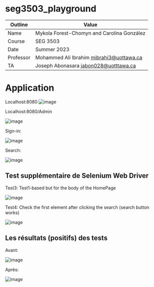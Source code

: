 # seg3503_playground

| Outline | Value |
| --- | ---- |
| Name | Mykola Forest-Chomyn and Carolina González |
| Course | SEG 3503 |
| Date | Summer 2023 |
| Professor | Mohammed Ali Ibrahim mibrahi3@uottawa.ca|
| TA | Joseph Abonasara jabon028@uotttawa.ca  |

# Application
Localhost:8080
![image](https://github.com/mykolafc/seg3503_playground/assets/90726597/4fa1edff-56fd-4d7b-9028-9b77bd8bf19b)


Localhost:8080/Admin

![image](https://github.com/mykolafc/seg3503_playground/assets/90726597/58a1a2ae-f153-4b2a-8207-0d37f16b6e3d)


Sign-in:

![image](https://github.com/mykolafc/seg3503_playground/assets/90726597/25d8b033-d957-4e60-93e2-0c326a8a9e9d)


Search:

![image](https://github.com/mykolafc/seg3503_playground/assets/90726597/78a9b531-cf71-4cc3-bf6a-921977550596)



## Test supplémentaire de Selenium Web Driver

Test3: Test1-based but for the body of the HomePage

![image](https://github.com/mykolafc/seg3503_playground/assets/90726597/7f481bfe-4f79-46fb-8034-aab33750a046)


Test4: Check the first element after clicking the search (search button works)

![image](https://github.com/mykolafc/seg3503_playground/assets/90726597/1ed4ceda-b984-498c-8f9b-df5d4c563c30)



## Les résultats (positifs) des tests

Avant:

![image](https://github.com/mykolafc/seg3503_playground/assets/90726597/e88f7371-c03f-4d75-8dc8-d2b0963582bf)

Après: 

![image](https://github.com/mykolafc/seg3503_playground/assets/90726597/51bdbd65-dbe2-4cdf-8a34-9814cde0ecce)

